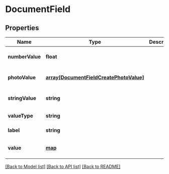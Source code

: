 # DocumentField

## Properties
Name | Type | Description | Notes
------------ | ------------- | ------------- | -------------
**numberValue** | **float** |  | [optional] [default to null]
**photoValue** | [**array[DocumentFieldCreatePhotoValue]**](DocumentFieldCreatePhotoValue.md) |  | [optional] [default to null]
**stringValue** | **string** |  | [optional] [default to null]
**valueType** | **string** |  | [default to null]
**label** | **string** |  | [default to null]
**value** | [**map**](.md) |  | [optional] [default to null]

[[Back to Model list]](../README.md#documentation-for-models) [[Back to API list]](../README.md#documentation-for-api-endpoints) [[Back to README]](../README.md)


